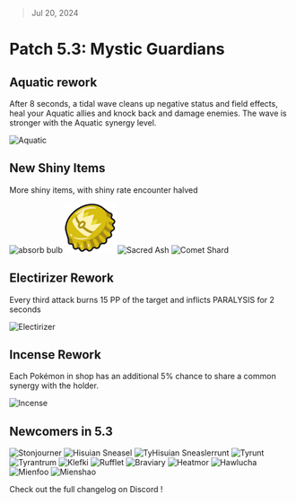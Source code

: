 > Jul 20, 2024

# Patch 5.3: Mystic Guardians

## Aquatic rework

After 8 seconds, a tidal wave cleans up negative status and field effects, heal your Aquatic allies and knock back and damage enemies. The wave is stronger with the Aquatic synergy level.

![Aquatic](https://raw.githubusercontent.com/keldaanCommunity/pokemonAutoChess/3c11a620df1707e68b30743b29cf900c0dd0c87e/app/public/src/assets/types/AQUATIC.svg)

## New Shiny Items

More shiny items, with shiny rate encounter halved

![absorb bulb](https://raw.githubusercontent.com/keldaanCommunity/pokemonAutoChess/master/app/public/src/assets/item%7Btps%7D/ABSORB_BULB.png)
![Gold Bottle Cap](https://raw.githubusercontent.com/keldaanCommunity/pokemonAutoChess/master/app/public/src/assets/item%7Btps%7D/GOLD_BOTTLE_CAP.png)
![Sacred Ash](https://raw.githubusercontent.com/keldaanCommunity/pokemonAutoChess/master/app/public/src/assets/item%7Btps%7D/SACRED_ASH.png)
![Comet Shard](https://raw.githubusercontent.com/keldaanCommunity/pokemonAutoChess/master/app/public/src/assets/item%7Btps%7D/COMET_SHARD.png)

## Electirizer Rework

Every third attack burns 15 PP of the target and inflicts PARALYSIS for 2 seconds

![Electirizer](https://raw.githubusercontent.com/keldaanCommunity/pokemonAutoChess/master/app/public/src/assets/item%7Btps%7D/ELECTIRIZER.png)

## Incense Rework

Each Pokémon in shop has an additional 5% chance to share a common synergy with the holder.

![Incense](https://raw.githubusercontent.com/keldaanCommunity/pokemonAutoChess/master/app/public/src/assets/item%7Btps%7D/INCENSE.png)

## Newcomers in 5.3

![Stonjourner](https://raw.githubusercontent.com/PMDCollab/SpriteCollab/master/portrait/0874/Normal.png)
![Hisuian Sneasel](https://raw.githubusercontent.com/PMDCollab/SpriteCollab/master/portrait/0215/0001/Normal.png)
![TyHisuian Sneaslerrunt](https://raw.githubusercontent.com/PMDCollab/SpriteCollab/master/portrait/0903/Normal.png)
![Tyrunt](https://raw.githubusercontent.com/PMDCollab/SpriteCollab/master/portrait/0696/Normal.png)
![Tyrantrum](https://raw.githubusercontent.com/PMDCollab/SpriteCollab/master/portrait/0697/Normal.png)
![Klefki](https://raw.githubusercontent.com/PMDCollab/SpriteCollab/master/portrait/0707/Normal.png)
![Rufflet](https://raw.githubusercontent.com/PMDCollab/SpriteCollab/master/portrait/0627/Normal.png)
![Braviary](https://raw.githubusercontent.com/PMDCollab/SpriteCollab/master/portrait/0628/Normal.png)
![Heatmor](https://raw.githubusercontent.com/PMDCollab/SpriteCollab/master/portrait/0631/Normal.png)
![Hawlucha](https://raw.githubusercontent.com/PMDCollab/SpriteCollab/master/portrait/0701/Normal.png)
![Mienfoo](https://raw.githubusercontent.com/PMDCollab/SpriteCollab/master/portrait/0619/Normal.png)
![Mienshao](https://raw.githubusercontent.com/PMDCollab/SpriteCollab/master/portrait/0620/Normal.png)

Check out the full changelog on Discord !
